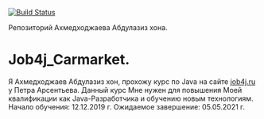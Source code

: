 [![Build Status](https://travis-ci.org/aakhmedkhodzhaev/Job4j_Carmarket.svg?branch=master)](https://travis-ci.org/aakhmedkhodzhaev/Job4j_Carmarket)

Репозиторий Ахмедходжаева Абдулазиз хона.

# Job4j_Carmarket.

Я Ахмедходжаев Абдулазиз хон, прохожу курс по Java на сайте [job4j.ru](https://job4j.ru) у Петра Арсентьева.
Данный курс Мне нужен для повышения Моей квалификации как Java-Разработчика и обучению новым технологиям.
Начало обучения: 12.12.2019 г.
Ожидаемое завершение: 05.05.2021 г.
